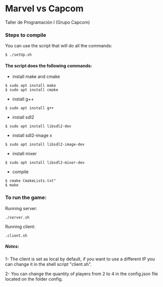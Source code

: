 # Marvel vs Capcom
Taller de Programación I (Grupo Capcom)

### Steps to compile
You can use the script that will do all the commands:
```
$ ./setUp.sh
```
#### The script does the following commands:
- install make and cmake 
```
$ sudo apt install make 
$ sudo apt install cmake
```
- install g++
```
$ sudo apt install g++
``` 
- install sdl2 
```
$ sudo apt install libsdl2-dev
```
- install sdl2-image x
```
$ sudo apt install libsdl2-image-dev
```
- install mixer 
```
$ sudo apt install libsdl2-mixer-dev
```
- compile 
```
$ cmake CmakeLists.txt"
$ make
```

### To run the game:



Running server: 
```
./server.sh
```
Running client:
```
.client.sh 
```
##### Notes: 
1- The client is set as local by default, if you want to use a different IP you can change it in the shell script "client.sh".

2- You can change the quantity of players from 2 to 4 in the config.json file located on the folder config.